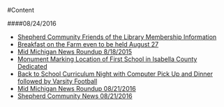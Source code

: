 #Content

####08/24/2016

* [Shepherd Community Friends of the Library Membership Information](_posts/2016-08-11-shepherd-community-friends-of-the-library-membership-information.md)
* [Breakfast on the Farm even to be held August 27](_posts/2016-08-11-breakfast-on-the-farm-event-to-be-held-august-27-docx.md)
* [Mid Michigan News Roundup 8/18/2015](_posts/2016-08-19-mid-michigan-news-roundup-08182016.md)
* [Monument Marking Location of First School in Isabella County Dedicated](_posts/2016-08-20-monument-marking-location-of-first-school-in-isabella-county-dedicated.md)
* [Back to School Curriculum Night with Computer Pick Up and Dinner followed by Varsity Football](_posts/2016-08-11-back-to-school-curriculum-night-with-computer-pick-up-and-dinner-followed-by-varsity-football.md)
* [Mid Michigan News Roundup 08/21/2016](_posts/2016-08-21-Mid-Michigan-News-8/20/2016.md)
* [Shepherd Community News 08/21/2016](_posts/2016-08-21-Shepherd-Community-News-8/20/2016.md)